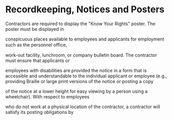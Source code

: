 # Recordkeeping, Notices and Posters

Contractors are required to display the "Know Your Rights" poster. The poster must be displayed in

conspicuous places available to employees and applicants for employment such as the personnel oﬃce,

work-out facility, lunchroom, or company bulletin board. The contractor must ensure that applicants or

employees with disabilities are provided the notice in a form that is accessible and understandable to the individual applicant or employee (e.g., providing Braille or large print versions of the notice or posting a copy

of the notice at a lower height for easy viewing by a person using a wheelchair). With respect to employees

who do not work at a physical location of the contractor, a contractor will satisfy its posting obligations by